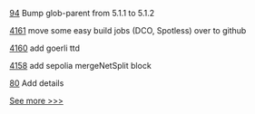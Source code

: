 
[94](https://github.com/hyperledger-labs/yui-ibc-solidity/pull/94) Bump glob-parent from 5.1.1 to 5.1.2

[4161](https://github.com/hyperledger/besu/pull/4161) move some easy build jobs (DCO, Spotless) over to github

[4160](https://github.com/hyperledger/besu/pull/4160) add goerli ttd

[4158](https://github.com/hyperledger/besu/pull/4158) add sepolia mergeNetSplit block

[80](https://github.com/hyperledger-labs/hyperledger-community-management-tools/pull/80) Add details


[See more >>>](https://start-here.hyperledger.org/pull-requests)
